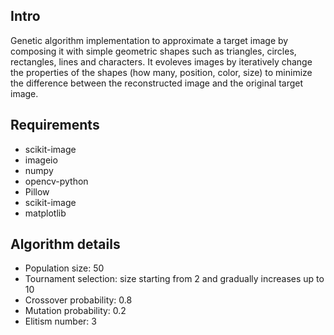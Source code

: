 ## Intro

Genetic algorithm implementation to approximate a target image by composing it with simple geometric shapes such as triangles, circles, rectangles, lines and characters.
It evoleves images by iteratively change the properties of the shapes (how many, position, color, size) to minimize the difference between the reconstructed image and the original target image.

## Requirements

* scikit-image
* imageio
* numpy
* opencv-python
* Pillow
* scikit-image
* matplotlib

## Algorithm details

* Population size: 50
* Tournament selection: size starting from 2 and gradually increases up to 10
* Crossover probability: 0.8
* Mutation probability: 0.2
* Elitism number: 3

  
